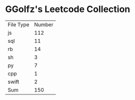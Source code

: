 # GGolfz's Leetcode Collection

<table><tr><td>File Type</td><td>Number</td></tr><tr><td>js</td><td>112</td></tr><tr><td>sql</td><td>11</td></tr><tr><td>rb</td><td>14</td></tr><tr><td>sh</td><td>3</td></tr><tr><td>py</td><td>7</td></tr><tr><td>cpp</td><td>1</td></tr><tr><td>swift</td><td>2</td></tr><tr><td>Sum</td><td>150</td></tr></table>
